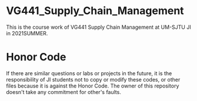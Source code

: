 # VG441_Supply_Chain_Management
This is the course work of VG441 Supply Chain Management at UM-SJTU JI in 2021SUMMER.
# Honor Code
If there are similar questions or labs or projects in the future, it is the responsibility of JI students not to copy or modify these codes, or other files because it is against the Honor Code. The owner of this repository doesn't take any commitment for other's faults.
